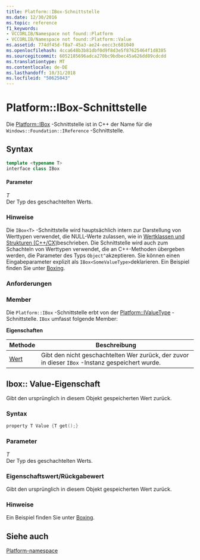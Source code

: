 ```yaml
---
title: Platform::IBox-Schnittstelle
ms.date: 12/30/2016
ms.topic: reference
f1_keywords:
- VCCORLIB/Namespace not found::Platform
- VCCORLIB/Namespace not found::Platform::Value
ms.assetid: 774df45d-f8a7-45a3-ae24-eecc3c681040
ms.openlocfilehash: 4cca648b3b81dbf0d9f8d3e5f87625464f1d8385
ms.sourcegitcommit: 6052185696adca270bc9bdbec45a626dd89cdcdd
ms.translationtype: MT
ms.contentlocale: de-DE
ms.lasthandoff: 10/31/2018
ms.locfileid: "50625043"
---
```

# <a name="platformibox-interface"></a>Platform::IBox-Schnittstelle

Die [Platform::IBox](../cppcx/platform-ibox-interface.md) -Schnittstelle ist in C++ der Name für die `Windows::Foundation::IReference` -Schnittstelle.

## <a name="syntax"></a>Syntax

```cpp
template <typename T>
interface class IBox
```

#### <a name="parameters"></a>Parameter

*T*<br/>
Der Typ des geschachtelten Werts.

### <a name="remarks"></a>Hinweise

Die `IBox<T>` -Schnittstelle wird hauptsächlich intern zur Darstellung von Werttypen verwendet, die NULL-Werte zulassen, wie in [Wertklassen und Strukturen (C++/CX)](../cppcx/value-classes-and-structs-c-cx.md)beschrieben. Die Schnittstelle wird auch zum Schachteln von Werttypen verwendet, die an C++-Methoden übergeben werden, die Parameter des Typs `Object^`akzeptieren. Sie können einen Eingabeparameter explizit als `IBox<SomeValueType>`deklarieren. Ein Beispiel finden Sie unter [Boxing](../cppcx/boxing-c-cx.md).

### <a name="requirements"></a>Anforderungen

### <a name="members"></a>Member

Die `Platform::IBox` -Schnittstelle erbt von der [Platform::IValueType](../cppcx/platform-ivaluetype-interface.md) -Schnittstelle. `IBox` umfasst folgende Member:

**Eigenschaften**

|Methode|Beschreibung|
|------------|-----------------|
|[Wert](#value)|Gibt den nicht geschachtelten Wer zurück, der zuvor in dieser `IBox` -Instanz gespeichert wurde.|

## <a name="value"></a> Ibox:: Value-Eigenschaft

Gibt den ursprünglich in diesem Objekt gespeicherten Wert zurück.

### <a name="syntax"></a>Syntax

```cpp
property T Value {T get();}
```

### <a name="parameters"></a>Parameter

*T*<br/>
Der Typ des geschachtelten Werts.

### <a name="property-valuereturn-value"></a>Eigenschaftswert/Rückgabewert

Gibt den ursprünglich in diesem Objekt gespeicherten Wert zurück.

### <a name="remarks"></a>Hinweise

Ein Beispiel finden Sie unter [Boxing](../cppcx/boxing-c-cx.md).

## <a name="see-also"></a>Siehe auch

[Platform-namespace](../cppcx/platform-namespace-c-cx.md)